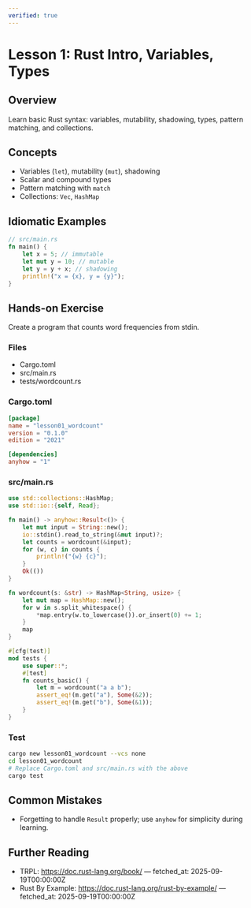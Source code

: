 ```yaml
---
verified: true
---
```


# Lesson 1: Rust Intro, Variables, Types

## Overview
Learn basic Rust syntax: variables, mutability, shadowing, types, pattern matching, and collections.

## Concepts
- Variables (`let`), mutability (`mut`), shadowing
- Scalar and compound types
- Pattern matching with `match`
- Collections: `Vec`, `HashMap`

## Idiomatic Examples
```rust
// src/main.rs
fn main() {
    let x = 5; // immutable
    let mut y = 10; // mutable
    let y = y + x; // shadowing
    println!("x = {x}, y = {y}");
}
```

## Hands-on Exercise
Create a program that counts word frequencies from stdin.

### Files
- Cargo.toml
- src/main.rs
- tests/wordcount.rs

### Cargo.toml
```toml
[package]
name = "lesson01_wordcount"
version = "0.1.0"
edition = "2021"

[dependencies]
anyhow = "1"
```

### src/main.rs
```rust
use std::collections::HashMap;
use std::io::{self, Read};

fn main() -> anyhow::Result<()> {
    let mut input = String::new();
    io::stdin().read_to_string(&mut input)?;
    let counts = wordcount(&input);
    for (w, c) in counts {
        println!("{w} {c}");
    }
    Ok(())
}

fn wordcount(s: &str) -> HashMap<String, usize> {
    let mut map = HashMap::new();
    for w in s.split_whitespace() {
        *map.entry(w.to_lowercase()).or_insert(0) += 1;
    }
    map
}

#[cfg(test)]
mod tests {
    use super::*;
    #[test]
    fn counts_basic() {
        let m = wordcount("a a b");
        assert_eq!(m.get("a"), Some(&2));
        assert_eq!(m.get("b"), Some(&1));
    }
}
```

### Test
```bash
cargo new lesson01_wordcount --vcs none
cd lesson01_wordcount
# Replace Cargo.toml and src/main.rs with the above
cargo test
```

## Common Mistakes
- Forgetting to handle `Result` properly; use `anyhow` for simplicity during learning.

## Further Reading
- TRPL: https://doc.rust-lang.org/book/ — fetched_at: 2025-09-19T00:00:00Z
- Rust By Example: https://doc.rust-lang.org/rust-by-example/ — fetched_at: 2025-09-19T00:00:00Z

